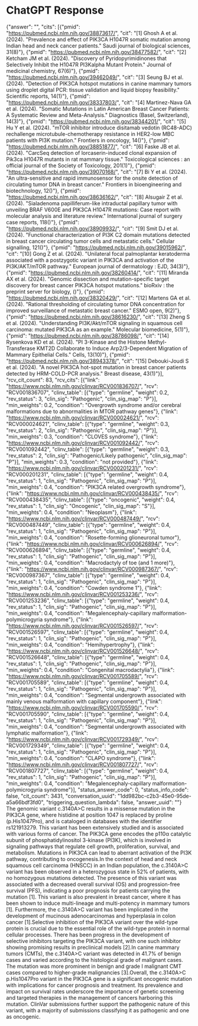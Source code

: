 # ChatGPT Response

{"answer": "", "cits": [{"pmid": "https://pubmed.ncbi.nlm.nih.gov/38873617/", "cit": "[1] Ghosh A et al. (2024). \"Prevalence and effect of PIK3CA H1047R somatic mutation among Indian head and neck cancer patients.\" Saudi journal of biological sciences, 31(8)"}, {"pmid": "https://pubmed.ncbi.nlm.nih.gov/38477582/", "cit": "[2] Ketcham JM et al. (2024). \"Discovery of Pyridopyrimidinones that Selectively Inhibit the H1047R PI3Kalpha Mutant Protein.\" Journal of medicinal chemistry, 67(6)"}, {"pmid": "https://pubmed.ncbi.nlm.nih.gov/39462049/", "cit": "[3] Seung BJ et al. (2024). \"Detection of PIK3CA hotspot mutations in canine mammary tumors using droplet digital PCR: tissue validation and liquid biopsy feasibility.\" Scientific reports, 14(1)"}, {"pmid": "https://pubmed.ncbi.nlm.nih.gov/38337803/", "cit": "[4] Martinez-Nava GA et al. (2024). \"Somatic Mutations in Latin American Breast Cancer Patients: A Systematic Review and Meta-Analysis.\" Diagnostics (Basel, Switzerland), 14(3)"}, {"pmid": "https://pubmed.ncbi.nlm.nih.gov/38344201/", "cit": "[5] Hu Y et al. (2024). \"mTOR inhibitor introduce disitamab vedotin (RC48-ADC) rechallenge microtubule-chemotherapy resistance in HER2-low MBC patients with PI3K mutation.\" Frontiers in oncology, 14()"}, {"pmid": "https://pubmed.ncbi.nlm.nih.gov/38851877/", "cit": "[6] Faske JB et al. (2024). \"CarcSeq detection of lorcaserin-induced clonal expansion of Pik3ca H1047R mutants in rat mammary tissue.\" Toxicological sciences : an official journal of the Society of Toxicology, 201(1)"}, {"pmid": "https://pubmed.ncbi.nlm.nih.gov/39070168/", "cit": "[7] Bi Y et al. (2024). \"An ultra-sensitive and rapid immunosensor for the onsite detection of circulating tumor DNA in breast cancer.\" Frontiers in bioengineering and biotechnology, 12()"}, {"pmid": "https://pubmed.ncbi.nlm.nih.gov/38636162/", "cit": "[8] Alsugair Z et al. (2024). \"Sialadenoma papilliferum-like intraductal papillary tumor with unveiling BRAF V600E and PIK3CA H1047R mutations: Case report with molecular analysis and literature review.\" International journal of surgery case reports, 118()"}, {"pmid": "https://pubmed.ncbi.nlm.nih.gov/38909932/", "cit": "[9] Smit DJ et al. (2024). \"Functional characterization of PI3K C2 domain mutations detected in breast cancer circulating tumor cells and metastatic cells.\" Cellular signalling, 121()"}, {"pmid": "https://pubmed.ncbi.nlm.nih.gov/39015962/", "cit": "[10] Gong Z et al. (2024). \"Unilateral focal palmoplantar keratoderma associated with a postzygotic variant in PIK3CA and activation of the PI3K/AKT/mTOR pathway.\" European journal of dermatology : EJD, 34(3)"}, {"pmid": "https://pubmed.ncbi.nlm.nih.gov/38260414/", "cit": "[11] Miranda AX et al. (2024). \"Genomic dissection and mutation-specific target discovery for breast cancer PIK3CA hotspot mutations.\" bioRxiv : the preprint server for biology, ()"}, {"pmid": "https://pubmed.ncbi.nlm.nih.gov/38320429/", "cit": "[12] Martens GA et al. (2024). \"Rational thresholding of circulating tumor DNA concentration for improved surveillance of metastatic breast cancer.\" ESMO open, 9(2)"}, {"pmid": "https://pubmed.ncbi.nlm.nih.gov/38616230/", "cit": "[13] Zheng S et al. (2024). \"Understanding PI3K/Akt/mTOR signaling in squamous cell carcinoma: mutated PIK3CA as an example.\" Molecular biomedicine, 5(1)"}, {"pmid": "https://pubmed.ncbi.nlm.nih.gov/38786098/", "cit": "[14] Rysenkova KD et al. (2024). \"PI 3-Kinase and the Histone Methyl-Transferase KMT2D Collaborate to Induce Arp2/3-Dependent Migration of Mammary Epithelial Cells.\" Cells, 13(10)"}, {"pmid": "https://pubmed.ncbi.nlm.nih.gov/38943378/", "cit": "[15] Debouki-Joudi S et al. (2024). \"A novel PIK3CA hot-spot mutation in breast cancer patients detected by HRM-COLD-PCR analysis.\" Breast disease, 43(1)"}], "rcv_cit_count": 83, "rcv_cits": [{"link": "https://www.ncbi.nlm.nih.gov/clinvar/RCV001836707/", "rcv": "RCV001836707", "clinv_table": [{"type": "germline", "weight": 0.2, "rev_status": 3, "clin_sig": "Pathogenic", "clin_sig_map": "P"}], "min_weights": 0.2, "condition": "Overgrowth syndrome and/or cerebral malformations due to abnormalities in MTOR pathway genes"}, {"link": "https://www.ncbi.nlm.nih.gov/clinvar/RCV000024621/", "rcv": "RCV000024621", "clinv_table": [{"type": "germline", "weight": 0.3, "rev_status": 2, "clin_sig": "Pathogenic", "clin_sig_map": "P"}], "min_weights": 0.3, "condition": "CLOVES syndrome"}, {"link": "https://www.ncbi.nlm.nih.gov/clinvar/RCV001092442/", "rcv": "RCV001092442", "clinv_table": [{"type": "germline", "weight": 0.3, "rev_status": 2, "clin_sig": "Pathogenic/Likely pathogenic", "clin_sig_map": "P"}], "min_weights": 0.3, "condition": "not provided"}, {"link": "https://www.ncbi.nlm.nih.gov/clinvar/RCV000201231/", "rcv": "RCV000201231", "clinv_table": [{"type": "germline", "weight": 0.4, "rev_status": 1, "clin_sig": "Pathogenic", "clin_sig_map": "P"}], "min_weights": 0.4, "condition": "PIK3CA related overgrowth syndrome"}, {"link": "https://www.ncbi.nlm.nih.gov/clinvar/RCV000438435/", "rcv": "RCV000438435", "clinv_table": [{"type": "oncogenic", "weight": 0.4, "rev_status": 1, "clin_sig": "Oncogenic", "clin_sig_map": "S"}], "min_weights": 0.4, "condition": "Neoplasm"}, {"link": "https://www.ncbi.nlm.nih.gov/clinvar/RCV000487449/", "rcv": "RCV000487449", "clinv_table": [{"type": "germline", "weight": 0.4, "rev_status": 1, "clin_sig": "Pathogenic", "clin_sig_map": "P"}], "min_weights": 0.4, "condition": "Rosette-forming glioneuronal tumor"}, {"link": "https://www.ncbi.nlm.nih.gov/clinvar/RCV000626894/", "rcv": "RCV000626894", "clinv_table": [{"type": "germline", "weight": 0.4, "rev_status": 1, "clin_sig": "Pathogenic", "clin_sig_map": "P"}], "min_weights": 0.4, "condition": "Macrodactyly of toe (and 1 more)"}, {"link": "https://www.ncbi.nlm.nih.gov/clinvar/RCV000987367/", "rcv": "RCV000987367", "clinv_table": [{"type": "germline", "weight": 0.4, "rev_status": 1, "clin_sig": "Pathogenic", "clin_sig_map": "P"}], "min_weights": 0.4, "condition": "Cowden syndrome 1"}, {"link": "https://www.ncbi.nlm.nih.gov/clinvar/RCV001253236/", "rcv": "RCV001253236", "clinv_table": [{"type": "germline", "weight": 0.4, "rev_status": 1, "clin_sig": "Pathogenic", "clin_sig_map": "P"}], "min_weights": 0.4, "condition": "Megalencephaly-capillary malformation-polymicrogyria syndrome"}, {"link": "https://www.ncbi.nlm.nih.gov/clinvar/RCV001526597/", "rcv": "RCV001526597", "clinv_table": [{"type": "germline", "weight": 0.4, "rev_status": 1, "clin_sig": "Pathogenic", "clin_sig_map": "P"}], "min_weights": 0.4, "condition": "Hemihypertrophy"}, {"link": "https://www.ncbi.nlm.nih.gov/clinvar/RCV001526648/", "rcv": "RCV001526648", "clinv_table": [{"type": "germline", "weight": 0.4, "rev_status": 1, "clin_sig": "Pathogenic", "clin_sig_map": "P"}], "min_weights": 0.4, "condition": "Congenital macrodactylia"}, {"link": "https://www.ncbi.nlm.nih.gov/clinvar/RCV001705589/", "rcv": "RCV001705589", "clinv_table": [{"type": "germline", "weight": 0.4, "rev_status": 1, "clin_sig": "Pathogenic", "clin_sig_map": "P"}], "min_weights": 0.4, "condition": "Segmental undergrowth associated with mainly venous malformation with capillary component"}, {"link": "https://www.ncbi.nlm.nih.gov/clinvar/RCV001705590/", "rcv": "RCV001705590", "clinv_table": [{"type": "germline", "weight": 0.4, "rev_status": 1, "clin_sig": "Pathogenic", "clin_sig_map": "P"}], "min_weights": 0.4, "condition": "Segmental undergrowth associated with lymphatic malformation"}, {"link": "https://www.ncbi.nlm.nih.gov/clinvar/RCV001729349/", "rcv": "RCV001729349", "clinv_table": [{"type": "germline", "weight": 0.4, "rev_status": 1, "clin_sig": "Pathogenic", "clin_sig_map": "P"}], "min_weights": 0.4, "condition": "CLAPO syndrome"}, {"link": "https://www.ncbi.nlm.nih.gov/clinvar/RCV001807727/", "rcv": "RCV001807727", "clinv_table": [{"type": "germline", "weight": 0.4, "rev_status": 1, "clin_sig": "Pathogenic", "clin_sig_map": "P"}], "min_weights": 0.4, "condition": "Megalencephaly-capillary malformation-polymicrogyria syndrome"}], "status_answer_code": 0, "status_info_code": false, "cit_count": 3431, "conversation_uuid": "1dd982bc-c2b3-45e0-95de-a5a66bdf3fd0", "triggering_question_lambda": false, "answer_uuid": ""}
The genomic variant c.3140A>C results in a missense mutation in the PIK3CA gene, where histidine at position 1047 is replaced by proline (p.His1047Pro), and is cataloged in databases with the identifier rs121913279. This variant has been extensively studied and is associated with various forms of cancer. The PIK3CA gene encodes the p110α catalytic subunit of phosphatidylinositol 3-kinase (PI3K), which is involved in signaling pathways that regulate cell growth, proliferation, survival, and metabolism. Mutations in PIK3CA can lead to aberrant activation of the PI3K pathway, contributing to oncogenesis.In the context of head and neck squamous cell carcinoma (HNSCC) in an Indian population, the c.3140A>C variant has been observed in a heterozygous state in 52% of patients, with no homozygous mutations detected. The presence of this variant was associated with a decreased overall survival (OS) and progression-free survival (PFS), indicating a poor prognosis for patients carrying the mutation [1]. This variant is also prevalent in breast cancer, where it has been shown to induce multi-lineage and multi-potency in mammary tumors [1]. Furthermore, the c.3140A>C variant has been implicated in the development of mucinous adenocarcinomas and hyperplasia in colon cancer [1].Selective inhibition of the PIK3CA variant over the wild-type protein is crucial due to the essential role of the wild-type protein in normal cellular processes. There has been progress in the development of selective inhibitors targeting the PIK3CA variant, with one such inhibitor showing promising results in preclinical models [2].In canine mammary tumors (CMTs), the c.3140A>C variant was detected in 41.7% of benign cases and varied according to the histological grade of malignant cases. The mutation was more prominent in benign and grade I malignant CMT cases compared to higher-grade malignancies [3].Overall, the c.3140A>C p.His1047Pro variant in the PIK3CA gene is a significant oncogenic mutation with implications for cancer prognosis and treatment. Its prevalence and impact on survival rates underscore the importance of genetic screening and targeted therapies in the management of cancers harboring this mutation. ClinVar submissions further support the pathogenic nature of this variant, with a majority of submissions classifying it as pathogenic and one as oncogenic.